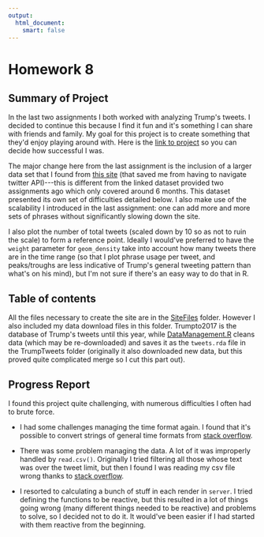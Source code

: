 ```yaml
---
output:
  html_document:
    smart: false
---
```


# Homework 8

## Summary of Project

In the last two assignments I both worked with analyzing Trump's tweets. I decided to continue this because I find it fun and it's something I can share with friends and family. My goal for this project is to create something that they'd enjoy playing around with. Here is the [link to project](https://arsbar.shinyapps.io/sitefiles/) so you can decide how successful I was.

The major change here from the last assignment is the inclusion of a larger data set that I found from [this site](http://www.trumptwitterarchive.com/) (that saved me from having to navigate twitter API)---this is different from the linked dataset provided two assignments ago which only covered around 6 months. This dataset presented its own set of difficulties detailed below. I also make use of the scalability I introduced in the last assignment: one can add more and more sets of phrases without significantly slowing down the site.

I also plot the number of total tweets (scaled down by 10 so as not to ruin the scale) to form a reference point. Ideally I would've preferred to have the `weight` parameter for `geom_density` take into account how many tweets there are in the time range (so that I plot phrase usage per tweet, and peaks/troughs are less indicative of Trump's general tweeting pattern than what's on his mind), but I'm not sure if there's an easy way to do that in R.

## Table of contents

All the files necessary to create the site are in the [SiteFiles](https://github.com/arsbar24/STAT545-hw-barton-alistair/blob/master/hw08/TrumpTweets) folder. However I also included my data download files in this folder. Trumpto2017 is the database of Trump's tweets until this year, while [DataManagement.R](https://github.com/arsbar24/STAT545-hw-barton-alistair/blob/master/hw08/DataManagement.R) cleans data (which may be re-downloaded) and saves it as the `tweets.rda` file in the TrumpTweets folder (originally it also downloaded new data, but this proved quite complicated merge so I cut this part out).

## Progress Report

I found this project quite challenging, with numerous difficulties I often had to brute force.

* I had some challenges managing the time format again. I found that it's possible to convert strings of general time formats from [stack overflow](https://stackoverflow.com/questions/21667212/converting-datetime-string-to-posixct-date-time-format-in-r).

* There was some problem managing the data. A lot of it was improperly handled by `read.csv()`. Originally I tried filtering all those whose text was over the tweet limit, but then I found I was reading my csv file wrong thanks to [stack overflow](https://stackoverflow.com/questions/17414776/read-csv-warning-eof-within-quoted-string-prevents-complete-reading-of-file).

* I resorted to calculating a bunch of stuff in each render in `server`. I tried defining the functions to be reactive, but this resulted in a lot of things going wrong (many different things needed to be reactive) and problems to solve, so I decided not to do it. It would've been easier if I had started with them reactive from the beginning.
